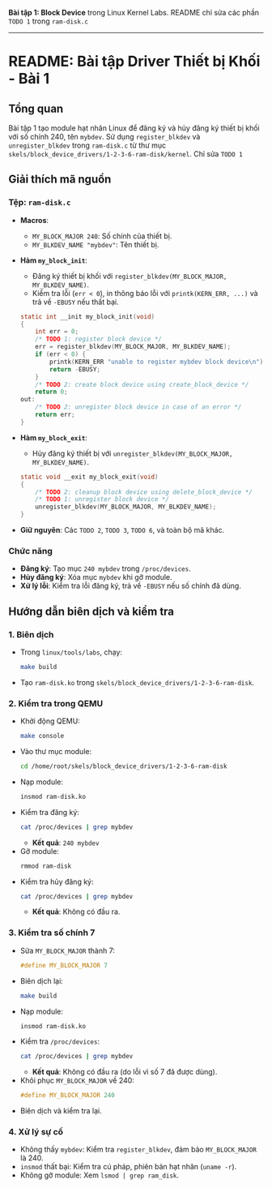 
**Bài tập 1: Block Device** trong Linux Kernel Labs. README chỉ sửa các phần `TODO 1` trong `ram-disk.c`

---

# README: Bài tập Driver Thiết bị Khối - Bài 1

## Tổng quan
Bài tập 1 tạo module hạt nhân Linux để đăng ký và hủy đăng ký thiết bị khối với số chính 240, tên `mybdev`.
Sử dụng `register_blkdev` và `unregister_blkdev` trong `ram-disk.c` từ thư mục `skels/block_device_drivers/1-2-3-6-ram-disk/kernel`.
Chỉ sửa `TODO 1`

## Giải thích mã nguồn

### Tệp: `ram-disk.c`
- **Macros**:
    - `MY_BLOCK_MAJOR 240`: Số chính của thiết bị.
    - `MY_BLKDEV_NAME "mybdev"`: Tên thiết bị.

- **Hàm `my_block_init`**:
    - Đăng ký thiết bị khối với `register_blkdev(MY_BLOCK_MAJOR, MY_BLKDEV_NAME)`.
    - Kiểm tra lỗi (`err < 0`), in thông báo lỗi với `printk(KERN_ERR, ...)` và trả về `-EBUSY` nếu thất bại.
  ```c
  static int __init my_block_init(void)
  {
      int err = 0;
      /* TODO 1: register block device */
      err = register_blkdev(MY_BLOCK_MAJOR, MY_BLKDEV_NAME);
      if (err < 0) {
          printk(KERN_ERR "unable to register mybdev block device\n");
          return -EBUSY;
      }
      /* TODO 2: create block device using create_block_device */
      return 0;
  out:
      /* TODO 2: unregister block device in case of an error */
      return err;
  }
  ```

- **Hàm `my_block_exit`**:
    - Hủy đăng ký thiết bị với `unregister_blkdev(MY_BLOCK_MAJOR, MY_BLKDEV_NAME)`.
  ```c
  static void __exit my_block_exit(void)
  {
      /* TODO 2: cleanup block device using delete_block_device */
      /* TODO 1: unregister block device */
      unregister_blkdev(MY_BLOCK_MAJOR, MY_BLKDEV_NAME);
  }
  ```

- **Giữ nguyên**: Các `TODO 2`, `TODO 3`, `TODO 6`, và toàn bộ mã khác.

### Chức năng
- **Đăng ký**: Tạo mục `240 mybdev` trong `/proc/devices`.
- **Hủy đăng ký**: Xóa mục `mybdev` khi gỡ module.
- **Xử lý lỗi**: Kiểm tra lỗi đăng ký, trả về `-EBUSY` nếu số chính đã dùng.

## Hướng dẫn biên dịch và kiểm tra

### 1. Biên dịch
- Trong `linux/tools/labs`, chạy:
  ```bash
  make build
  ```
- Tạo `ram-disk.ko` trong `skels/block_device_drivers/1-2-3-6-ram-disk`.

### 2. Kiểm tra trong QEMU
- Khởi động QEMU:
  ```bash
  make console
  ```
- Vào thư mục module:
  ```bash
  cd /home/root/skels/block_device_drivers/1-2-3-6-ram-disk
  ```
- Nạp module:
  ```bash
  insmod ram-disk.ko
  ```
- Kiểm tra đăng ký:
  ```bash
  cat /proc/devices | grep mybdev
  ```
    - **Kết quả**: `240 mybdev`
- Gỡ module:
  ```bash
  rmmod ram-disk
  ```
- Kiểm tra hủy đăng ký:
  ```bash
  cat /proc/devices | grep mybdev
  ```
    - **Kết quả**: Không có đầu ra.

### 3. Kiểm tra số chính 7
- Sửa `MY_BLOCK_MAJOR` thành 7:
  ```c
  #define MY_BLOCK_MAJOR 7
  ```
- Biên dịch lại:
  ```bash
  make build
  ```
- Nạp module:
  ```bash
  insmod ram-disk.ko
  ```
- Kiểm tra `/proc/devices`:
  ```bash
  cat /proc/devices | grep mybdev
  ```
    - **Kết quả**: Không có đầu ra (do lỗi vì số 7 đã được dùng).
- Khôi phục `MY_BLOCK_MAJOR` về 240:
  ```c
  #define MY_BLOCK_MAJOR 240
  ```
- Biên dịch và kiểm tra lại.

### 4. Xử lý sự cố
- Không thấy `mybdev`: Kiểm tra `register_blkdev`, đảm bảo `MY_BLOCK_MAJOR` là 240.
- `insmod` thất bại: Kiểm tra cú pháp, phiên bản hạt nhân (`uname -r`).
- Không gỡ module: Xem `lsmod | grep ram_disk`.



